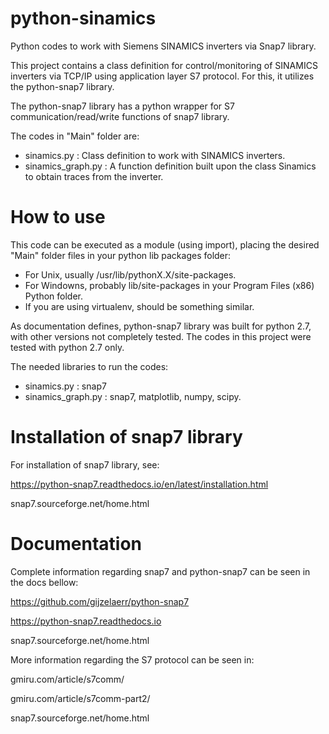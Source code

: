 # python-sinamics
Python codes to work with Siemens SINAMICS inverters via Snap7 library.

This project contains a class definition for control/monitoring of SINAMICS inverters via TCP/IP using application layer S7 protocol. For this, it utilizes the python-snap7 library.

The python-snap7 library has a python wrapper for
S7 communication/read/write functions of snap7 library.

The codes in "Main" folder are:
- sinamics.py : Class definition to work with SINAMICS inverters.
- sinamics_graph.py : A function definition built upon the class Sinamics to obtain traces from the inverter.

# How to use
This code can be executed as a module (using import), placing the desired "Main" folder files in your python lib packages folder:
- For Unix, usually /usr/lib/pythonX.X/site-packages.
- For Windowns, probably lib/site-packages in your Program Files (x86) Python folder. 
- If you are using virtualenv, should be something similar.

As documentation defines, python-snap7 library was built for python 2.7, with other versions not completely tested. The codes in this project were tested with python 2.7 only.

The needed libraries to run the codes:
- sinamics.py : snap7
- sinamics_graph.py : snap7, matplotlib, numpy, scipy.

# Installation of snap7 library
For installation of snap7 library, see:

https://python-snap7.readthedocs.io/en/latest/installation.html

snap7.sourceforge.net/home.html

# Documentation
Complete information regarding snap7 and python-snap7 can be seen in the docs bellow:

https://github.com/gijzelaerr/python-snap7

https://python-snap7.readthedocs.io

snap7.sourceforge.net/home.html

More information regarding the S7 protocol can be seen in:

gmiru.com/article/s7comm/

gmiru.com/article/s7comm-part2/

snap7.sourceforge.net/home.html
